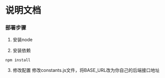 # 说明文档



### 部署步骤

1. 安装node

2. 安装依赖
```
npm install
```
3. 修改配置
修改constants.js文件，将BASE_URL改为你自己的后端接口地址



